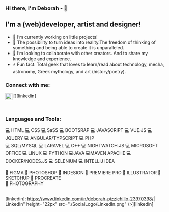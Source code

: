 ### Hi there, I'm Deborah - 👋

## I'm a (web)developer, artist and designer!

-   🔭 I’m currently working on little projects!
-   🌱 The possibility to turn ideas into reality.The freedom of thinking of something and being able to create it is unparalleled.
-   👯 I’m looking to collaborate with other creators. And to share my knowledge and experience.
-   ⚡ Fun fact: Total geek that loves to learn/read about technology, mecha, astronomy, Greek mythology, and art (history/poetry).

### Connect with me:

[<img align="left" alt="deborah-pizzichillo-23970398 | LinkedIn" height="22px" src="./SocialLogo/LinkedIn.png" />][linkedin]


<br />

### Languages and Tools:

💻 HTML    💻 CSS     💻 SaSS     💻 BOOTSRAP     💻 JAVASCRIPT      💻 VUE.JS      💻 JQUERY     💻 ANGULAR/TYPSCRIPT
💻 PHP    
💻 SQL/MYSQL     💻 LARAVEL     💻 C++     💻 NIGHTWATCH.JS     💻 MICROSOFT OFFICE    💻 LINUX
💻 PYTHON    💻JAVA     💻MAVEN APACHE       💻DOCKER/NODES.JS      💻 SELENIUM     💻 INTELLIJ IDEA
<br />


🎨 FIGMA
🎨 PHOTOSHOP
🎨 INDESIGN   🎨 PREMIERE PRO  🎨 ILLUSTRATOR   🎨 SKETCHUP   🎨 PROCREATE   
🎨 PHOTOGRAPHY
<br />
<br />

[linkedin]: https://www.linkedin.com/in/deborah-pizzichillo-23970398/| LinkedIn" height="22px" src="./SocialLogo/LinkedIn.png" />][linkedin]





